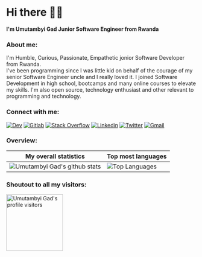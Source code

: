 # Hi there 👋🏾
**I'm Umutambyi Gad Junior Software Engineer from Rwanda**
### About me:
I'm Humble, Curious, Passionate, Empathetic jonior Software Developer from Rwanda.<br>
I've been programming since I was little kid on behalf of the courage of my senior Software Engineer uncle and I really loved it. I joined Software Development in high school, bootcamps and many online courses to elevate my skills.
I'm also open source, technology enthusiast and other relevant to programming and technology.

### Connect with me:
[![Dev](https://img.shields.io/badge/dev.to-0A0A0A?style=for-the-badge&logo=dev.to&logoColor=white)](https://dev.to/umutambyigad/)
[![Gitlab](https://img.shields.io/badge/GitLab-330F63?style=for-the-badge&logo=gitlab&logoColor=white)](https://gitlab.com/umutambyi-gad)
[![Stack Overflow](https://img.shields.io/badge/Stack_Overflow-D64A17?style=for-the-badge&logo=stack-overflow&logoColor=white)](https://stackoverflow.com/users/13536893/)
[![Linkedin](https://img.shields.io/badge/LinkedIn-0077B5?style=for-the-badge&logo=linkedin&logoColor=white)](https://www.linkedin.com/in/umutambyi-gad/)
[![Twitter](https://img.shields.io/badge/Twitter-1DA1F2?style=for-the-badge&logo=twitter&logoColor=white)](https://twitter.com/umutambyi_gad/)
[![Gmail](https://img.shields.io/badge/Gmail-D14836?style=for-the-badge&logo=gmail&logoColor=white)](mailto:umutambyig@gmail.com)
### Overview:
|My overall statistics|Top most languages |
|------------------|-------------|
|![Umutambyi Gad's github stats](https://github-readme-stats.vercel.app/api?username=umutambyi-gad&show_icons=true&hide_border=true&count_private=true&theme=tokyonight)|![Top Languages](https://github-readme-stats.vercel.app/api/top-langs/?username=umutambyi-gad&langs_count=10&count_private=true&hide_border=true&theme=tokyonight&layout=compact)|
### Shoutout to all my visitors:
<img src="https://komarev.com/ghpvc/?username=umutambyi-gad&style=plastic" title="Umutambyi Gad's profile visitors" width="150">
